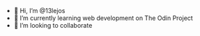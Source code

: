 - 👋 Hi, I’m @13lejos
- 🌱 I’m currently learning web development on The Odin Project
- 💞️ I’m looking to collaborate

<!---
13lejos/13lejos is a ✨ special ✨ repository because its `README.md` (this file) appears on your GitHub profile.
You can click the Preview link to take a look at your changes.
--->
